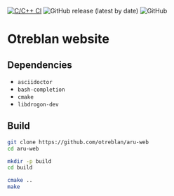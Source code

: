 [![C/C++ CI](https://github.com/otreblan/aru-web/workflows/C/C++%20CI/badge.svg)](https://github.com/otreblan/aru-web/actions?query=workflow%3A%22C%2FC%2B%2B+CI%22)
![GitHub release (latest by date)](https://img.shields.io/github/v/release/otreblan/aru-web?logo=github)
![GitHub](https://img.shields.io/github/license/otreblan/aru-web?logo=gnu)

# Otreblan website

## Dependencies

* `asciidoctor`
* `bash-completion`
* `cmake`
* `libdrogon-dev`

## Build
``` bash
git clone https://github.com/otreblan/aru-web
cd aru-web

mkdir -p build
cd build

cmake ..
make
```
